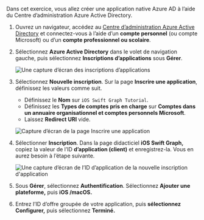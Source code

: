 <!-- markdownlint-disable MD002 MD041 -->

Dans cet exercice, vous allez créer une application native Azure AD à l’aide du Centre d’administration Azure Active Directory.

1. Ouvrez un navigateur, accédez au [Centre d’administration Azure Active Directory](https://aad.portal.azure.com) et connectez-vous à l’aide d’un **compte personnel** (ou compte Microsoft) ou d’un **compte professionnel ou scolaire**.

1. Sélectionnez **Azure Active Directory** dans le volet de navigation gauche, puis sélectionnez **Inscriptions d’applications** sous **Gérer**.

    ![Une capture d’écran des inscriptions d’applications ](images/aad-portal-app-registrations.png)

1. Sélectionnez **Nouvelle inscription**. Sur la page **Inscrire une application**, définissez les valeurs comme suit.

    - Définissez le **Nom** sur `iOS Swift Graph Tutorial`.
    - Définissez les **Types de comptes pris en charge** sur **Comptes dans un annuaire organisationnel et comptes personnels Microsoft**.
    - Laissez **Redirect URI** vide.

    ![Capture d’écran de la page Inscrire une application](images/aad-register-an-app.png)

1. Sélectionner **Inscription**. Dans la page didacticiel **iOS Swift Graph,** copiez la valeur de l’ID **d’application (client)** et enregistrez-la. Vous en aurez besoin à l’étape suivante.

    ![Une capture d’écran de l’ID d’application de la nouvelle inscription d'application](images/aad-application-id.png)

1. Sous **Gérer**, sélectionnez **Authentification**. Sélectionnez **Ajouter une plateforme,** puis **iOS /macOS.**

1. Entrez l’ID d’offre groupée de votre application, puis **sélectionnez Configurer,** puis sélectionnez **Terminé.**
